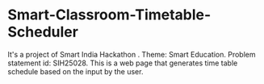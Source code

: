 # Smart-Classroom-Timetable-Scheduler
It's a project of Smart India  Hackathon . Theme: Smart Education. Problem statement id: SIH25028. This is a web page that generates time table schedule based on the input by the user.
